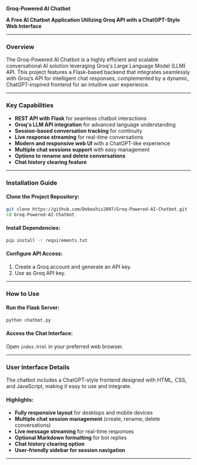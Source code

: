 **Groq-Powered AI Chatbot**

**A Free AI Chatbot Application Utilizing Groq API with a ChatGPT-Style Web Interface**

---

### **Overview**
The Groq-Powered AI Chatbot is a highly efficient and scalable conversational AI solution leveraging Groq's Large Language Model (LLM) API. This project features a Flask-based backend that integrates seamlessly with Groq’s API for intelligent chat responses, complemented by a dynamic, ChatGPT-inspired frontend for an intuitive user experience.

---

### **Key Capabilities**
- **REST API with Flask** for seamless chatbot interactions
- **Groq's LLM API integration** for advanced language understanding
- **Session-based conversation tracking** for continuity
- **Live response streaming** for real-time conversations
- **Modern and responsive web UI** with a ChatGPT-like experience
- **Multiple chat sessions support** with easy management
- **Options to rename and delete conversations**
- **Chat history clearing feature**

---

### **Installation Guide**
#### **Clone the Project Repository:**
```sh
git clone https://github.com/Debashis2007/Groq-Powered-AI-Chatbot.git
cd Groq-Powered-AI-Chatbot
```
#### **Install Dependencies:**
```sh
pip install -r requirements.txt
```
#### **Configure API Access:**
1. Create a Groq account and generate an API key.
2. Use as Groq API key.

---

### **How to Use**
#### **Run the Flask Server:**
```sh
python chatbot.py
```
#### **Access the Chat Interface:**
Open `index.html` in your preferred web browser.

---

### **User Interface Details**
The chatbot includes a ChatGPT-style frontend designed with HTML, CSS, and JavaScript, making it easy to use and integrate.
#### **Highlights:**
- **Fully responsive layout** for desktops and mobile devices
- **Multiple chat session management** (create, rename, delete conversations)
- **Live message streaming** for real-time responses
- **Optional Markdown formatting** for bot replies
- **Chat history clearing option**
- **User-friendly sidebar for session navigation**

---




